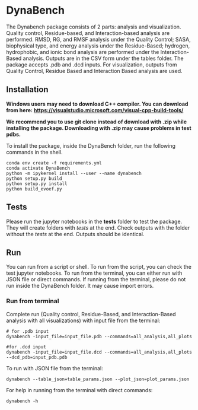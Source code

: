 # DynaBench
The Dynabench package consists of 2 parts: analysis and visualization. Quality control, Residue-based, and Interaction-based analysis are performed. RMSD, RG, and RMSF analysis under the Quality Control; SASA, biophysical type, and energy analysis under the Residue-Based; hydrogen, hydrophobic, and ionic bond analysis are performed under the Interaction-Based analysis. Outputs are in the CSV form under the tables folder. The package accepts .pdb and .dcd inputs. For visualization, outputs from Quality Control, Residue Based and Interaction Based analysis are used.
## Installation
**Windows users may need to download C++ compiler. You can download from here: https://visualstudio.microsoft.com/visual-cpp-build-tools/**

**We recommend you to use git clone instead of download with .zip while installing the package. Downloading with .zip may cause problems in test pdbs.**

To install the package, inside the DynaBench folder, run the following commands in the shell.
```
conda env create -f requirements.yml
conda activate DynaBench
python -m ipykernel install --user --name dynabench
python setup.py build
python setup.py install
python build_evoef.py
```
## Tests
Please run the jupyter notebooks in the **tests** folder to test the package. They will create folders with *tests* at the end. Check outputs with the folder without the *tests* at the end. Outputs should be identical.

## Run
You can run from a script or shell. To run from the script, you can check the test jupyter notebooks. To run from the terminal, you can either run with JSON file or direct commands. If running from the terminal, please do not run inside the DynaBench folder. It may cause import errors.

### Run from terminal
Complete run (Quality control, Residue-Based, and Interaction-Based analysis with all visualizations) with input file from the terminal:
```
# for .pdb input
dynabench -input_file=input_file.pdb --commands=all_analysis,all_plots

#for .dcd input
dynabench -input_file=input_file.dcd --commands=all_analysis,all_plots --dcd_pdb=input_pdb.pdb
```
To run with JSON file from the terminal:
```
dynabench --table_json=table_params.json --plot_json=plot_params.json
```

For help in running from the terminal with direct commands: 
```
dynabench -h
```
